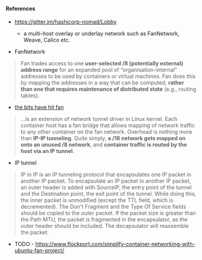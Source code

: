 #### References

- https://gitter.im/hashicorp-nomad/Lobby
  - a multi-host overlay or underlay network such as FanNetwork, Weave, Calico etc.

- FanNetwork

> Fan trades access to one **user-selected /8 (potentially external) address range** 
  for an expanded pool of “organisation-internal” addresses to be used by containers
  or virtual machines. Fan does this by mapping the addresses in a way that can be 
  computed, **rather than one that requires maintenance of distributed state** 
  (e.g., routing tables). 

- [the bits have hit fan](http://blog.dustinkirkland.com/2015/06/the-bits-have-hit-fan.html)

> ...is an extension of network tunnel driver in Linux kernel. Each container host has a fan 
  bridge that allows mapping of network traffic to any other container on the fan network.
  Overhead is nothing more than **IP-IP tunneling**. Quite simply, **a /16 network gets mapped 
  on onto an unused /8 network**, and **container traffic is routed by the host via an IP 
  tunnel**.
  
- IP tunnel

> IP in IP is an IP tunneling protocol that encapsulates one IP packet in another IP packet. 
  To encapsulate an IP packet in another IP packet, an outer header is added with SourceIP, 
  the entry point of the tunnel and the Destination point, the exit point of the tunnel. 
  While doing this, the inner packet is unmodified (except the TTL field, which is decremented).
  The Don't Fragment and the Type Of Service fields should be copied to the outer packet. 
  If the packet size is greater than the Path MTU, the packet is fragmented in the encapsulator, 
  as the outer header should be included. The decapsulator will reassemble the packet.

- TODO - https://www.flockport.com/simplify-container-networking-with-ubuntu-fan-project/
